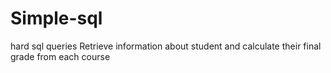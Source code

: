 # Simple-sql
hard sql queries
Retrieve information about student and calculate their final grade from each course
